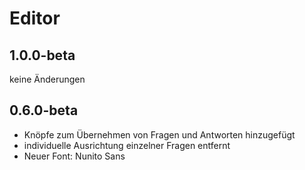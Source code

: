 Editor
======
## 1.0.0-beta
keine Änderungen

## 0.6.0-beta
- Knöpfe zum Übernehmen von Fragen und Antworten hinzugefügt
- individuelle Ausrichtung einzelner Fragen entfernt
- Neuer Font: Nunito Sans
